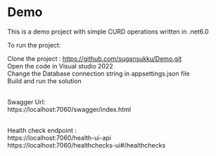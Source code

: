 # Demo

This is a demo project with simple CURD operations written in .net6.0

To run the project:

Clone the project : https://github.com/sugansukku/Demo.git
<br />Open the code in Visual studio 2022
<br />Change the Database connection string in appsettings.json file
<br />Build and run the solution


<br />Swagger Url:
<br />https://localhost:7060/swagger/index.html

<br />Health check endpoint :
<br />https://localhost:7060/health-ui-api
<br />https://localhost:7060/healthchecks-ui#/healthchecks
